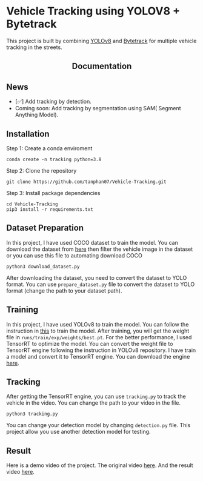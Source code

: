 # Vehicle Tracking using YOLOV8 + Bytetrack

This project is built by combining [YOLOv8](https://github.com/ultralytics/ultralytics) and [Bytetrack](https://github.com/ifzhang/ByteTrack) for multiple vehicle tracking in the streets.

## <div align="center">Documentation</div>
## News 
- [✅] Add tracking by detection.
- Coming soon: Add tracking by segmentation using SAM( Segment Anything Model).
## Installation
Step 1: Create a conda enviroment
```shell
conda create -n tracking python=3.8
```
Step 2: Clone the repository
```shell
git clone https://github.com/tanphan07/Vehicle-Tracking.git
```
Step 3: Install package dependencies
```shell
cd Vehicle-Tracking
pip3 install -r requirements.txt
```

## Dataset Preparation
In this project, I have used COCO dataset to train the model. You can download the dataset from [here](https://cocodataset.org/#download) then filter the vehicle image in the dataset or you can use this file to automating download COCO 
```shell
python3 download_dataset.py
``` 
After downloading the dataset, you need to convert the dataset to YOLO format. You can use `prepare_dataset.py` file to convert the dataset to YOLO format (change the path to your dataset path).

## Training
In this project, I have used YOLOv8 to train the model. You can follow the instruction in [this](https://github.com/ultralytics/ultralytics) to train the model. After training, you will get the weight file in `runs/train/exp/weights/best.pt`. For the better performance, I used TensorRT to optimize the model. You can convert the weight file to TensorRT engine following the instruction in YOLOv8 repository. I have train a model and convert it to TensorRT engine. You can download the engine [here](https://drive.google.com/drive/u/0/folders/1otvyp9atEXNSgFZwhz2HhxBu-2xXXALB).


## Tracking
After getting the TensorRT engine, you can use `tracking.py` to track the vehicle in the video. You can change the path to your video in the file.
```shell
python3 tracking.py
```
You can change your detection model by changing `detection.py` file. This project allow you use another detection model for testing.

## Result
Here is a demo video of the project. The original video [here](https://www.youtube.com/shorts/Hrk0FhylkEU). And the result video [here](https://www.youtube.com/shorts/eow1W7SLPxA).
